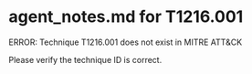 # agent_notes.md for T1216.001

ERROR: Technique T1216.001 does not exist in MITRE ATT&CK

Please verify the technique ID is correct.